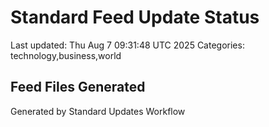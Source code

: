 # Standard Feed Update Status
Last updated: Thu Aug  7 09:31:48 UTC 2025
Categories: technology,business,world

## Feed Files Generated

Generated by Standard Updates Workflow
